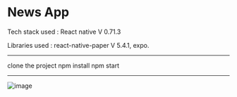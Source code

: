# News App

Tech stack used : React native V 0.71.3

Libraries used : react-native-paper V 5.4.1, expo.
___________________________
clone the project
npm install
npm start
___________________________

![image](https://user-images.githubusercontent.com/107784718/227857833-9264cedf-c889-4b45-a92a-7546ccffcc8e.png)
